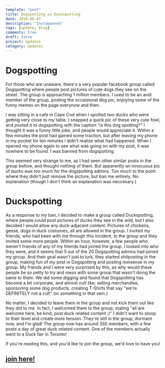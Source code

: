 ```yaml
---
template: "post"
title: Dogspotting vs Duckspotting
date: 2018-06-07
description: "Instabanned"
tags: [update, blog]
comments: true
draft: false
project: Updates
category: Updates
---
```


# Dogspotting

For those who are unaware, there's a very popular facebook group called Dogspotting where people post pictures of cute dogs they see on the street. The group is approaching 1 million members. I used to be an avid member of the group, posting the occaisional dog pic, enjoying some of the funny memes on the page everynow and then.

I was sitting in a cafe in Cape Cod when I spotted two ducks who were getting very close to my table. I snapped a quick pic of these very cute fowl, and posted it to dogspotting with the caption "is this dog spotting?" I thought it was a funny little joke, and people would appreciate it. Within a few minutes the post had gained some traction, but after leaving my phone in my pocket for ten minutes I didn't realize what had happened. When I opened my phone again to see what was going on with my post, it was nowhere to be found. I was banned from dogspotting. 

This seemed very strange to me, as I had seen other similar posts in the group before, and thought nothing of them. But apparently an innocuous pic of ducks was too much for the dogspotting admins. Too much to the point where they didn't just remove the picture, but ban me entirely. No explanation (though I don't think an explanation was neccesary.)

# Duckspotting

As a response to my ban, I decided to make a group called Duckspotting, where people could post pictures of ducks they see in the wild, but I also decided I would allow any duck-adjacent content. Pictures of chickens, geese, dogs in duck costumes, all are allowed in the group. I invited my friends, who had been with me through this incident, to the group and they invited some more people. Within an hour, however, a few people who weren't friends of any of my friends had joined the group. I looked into who they were, and it seems that 5 out of the 20 Dogspotting admins had joined my group. And their goal wasn't just to lurk, they started shitposting in the group, making fun of my post in Dogspotting and posting nonsense in my group. My friends and I were very surprised by this, as why would these people be so petty to try and mess with some group that wasn't doing the same to them. We did some digging and found that Dogspotting has become a bit corporate, and almost cult like; selling merchandise, sponsoring some dog products, creating T-Shirts that say "we're DEFINITELY not a cult" (or something in that vein.)

No matter, I decided to leave them in the group and not kick them out like they did to me. In fact, I welcomed them to the group, stating "all are welcome here, be kind, post duck related content :)" I didn't want to stoop to their level and create more tension. They're still in the group, dormant now, and I'm glad! The group now has around 350 members, with a few posts a day of great duck related content. One of the members actually went to a Duck fair in Toronto!

If you're reading this, and you'd like to join the group, we'd love to have you!

## [join here!](facebook.com/Duckspotting)